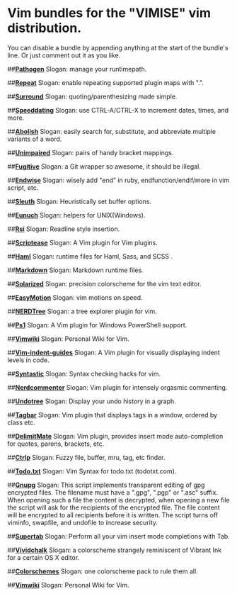 # Vim bundles for the "VIMISE" vim distribution.
You can disable a bundle by appending anything at the start of the bundle's line.
Or just comment out it as you like.

##[**Pathogen**](https://github.com/tpope/vim-pathogen.git)
Slogan: manage your runtimepath.

##[**Repeat**](https://github.com/tpope/vim-repeat.git)
Slogan: enable repeating supported plugin maps with ".".

##[**Surround**](https://github.com/tpope/vim-surround.git)
Slogan: quoting/parenthesizing made simple.

##[**Speeddating**](https://github.com/tpope/vim-speeddating.git)
Slogan: use CTRL-A/CTRL-X to increment dates, times, and more.

##[**Abolish**](https://github.com/tpope/vim-abolish.git)
Slogan: easily search for, substitute, and abbreviate multiple variants of a word.

##[**Unimpaired**](https://github.com/tpope/vim-unimpaired.git)
Slogan: pairs of handy bracket mappings.

##[**Fugitive**](https://github.com/tpope/vim-fugitive.git)
Slogan: a Git wrapper so awesome, it should be illegal.

##[**Endwise**](https://github.com/tpope/vim-endwise.git)
Slogan: wisely add "end" in ruby, endfunction/endif/more in vim script, etc.

##[**Sleuth**](https://github.com/tpope/vim-sleuth.git)
Slogan: Heuristically set buffer options.

##[**Eunuch**](https://github.com/tpope/vim-eunuch.git)
Slogan: helpers for UNIX(Windows).

##[**Rsi**](https://github.com/tpope/vim-rsi.git)
Slogan: Readline style insertion.

##[**Scriptease**](https://github.com/tpope/vim-scriptease.git)
Slogan: A Vim plugin for Vim plugins.

##[**Haml**](https://github.com/tpope/vim-haml.git)
Slogan: runtime files for Haml, Sass, and SCSS .

##[**Markdown**](https://github.com/tpope/vim-markdown.git)
Slogan: Markdown runtime files.

##[**Solarized**](https://github.com/altercation/vim-colors-solarized.git)
Slogan: precision colorscheme for the vim text editor.

##[**EasyMotion**](https://github.com/Lokaltog/vim-easymotion.git)
Slogan: vim motions on speed.

##[**NERDTree**](https://github.com/scrooloose/nerdtree.git)
Slogan: a tree explorer plugin for vim.

##[**Ps1**](https://github.com/PProvost/vim-ps1.git)
Slogan: A Vim plugin for Windows PowerShell support.

##[**Vimwiki**](https://github.com/vim-scripts/vimwiki.git)
Slogan: Personal Wiki for Vim.

##[**Vim-indent-guides**](https://github.com/nathanaelkane/vim-indent-guides.git)
Slogan: A Vim plugin for visually displaying indent levels in code.

##[**Syntastic**](https://github.com/scrooloose/syntastic.git)
Slogan: Syntax checking hacks for vim.

##[**Nerdcommenter**](https://github.com/scrooloose/nerdcommenter.git)
Slogan: Vim plugin for intensely orgasmic commenting.

<!--##[**Commentary**](https://github.com/tpope/vim-commentary.git)-->
<!--Slogan: comment stuff out.-->

##[**Undotree**](https://github.com/mbbill/undotree.git)
Slogan: Display your undo history in a graph.

<!--##[**Gundo**](https://github.com/sjl/gundo.vim.git)-->
<!--Slogan: Vim plugin to visualize your Vim undo tree.-->

##[**Tagbar**](https://github.com/majutsushi/tagbar.git)
Slogan: Vim plugin that displays tags in a window, ordered by class etc.

##[**DelimitMate**](https://github.com/Raimondi/delimitMate.git)
Slogan: Vim plugin, provides insert mode auto-completion for quotes, parens, brackets, etc.

##[**Ctrlp**](https://github.com/kien/ctrlp.vim.git)
Slogan: Fuzzy file, buffer, mru, tag, etc finder.

##[**Todo.txt**](https://github.com/davidoc/todo.txt-vim.git)
Slogan: Vim Syntax for todo.txt (todotxt.com).

##[**Gnupg**](https://github.com/jamessan/vim-gnupg.git)
Slogan: This script implements transparent editing of gpg encrypted files. The filename must have a ".gpg", ".pgp" or ".asc" suffix. When opening such a file the content is decrypted, when opening a new file the script will ask for the recipients of the encrypted file. The file content will be encrypted to all recipients before it is written. The script turns off viminfo, swapfile, and undofile to increase security.

##[**Supertab**](https://github.com/ervandew/supertab.git)
Slogan: Perform all your vim insert mode completions with Tab.

##[**Vividchalk**](https://github.com/tpope/vim-vividchalk.git)
Slogan: a colorscheme strangely reminiscent of Vibrant Ink for a certain OS X editor.

##[**Colorschemes**](https://github.com/flazz/vim-colorschemes.git)
Slogan: one colorscheme pack to rule them all.

##[**Vimwiki**](https://github.com/vim-scripts/vimwiki.git)
Slogan: Personal Wiki for Vim.

<!--  vim:tw=0 ts=4 sw=4 et:-->
